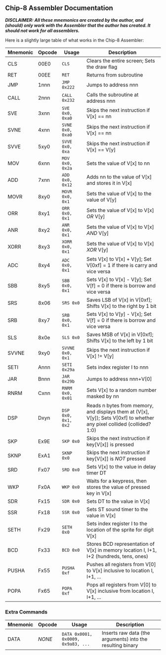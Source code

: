 ## Chip-8 Assembler Documentation

___DISCLAIMER: All these mnemonics are created by the author, and (should) only work
with the Assembler that the author has created. It should not work for all assemblers.___

Here is a slightly large table of what works in the Chip-8 Assembler:

Mnemonic | Opcode | Usage | Description
---------|--------|-------|------------
CLS | 00E0 | `CLS` | Clears the entire screen; Sets the draw flag
RET | 00EE | `RET` | Returns from subroutine
JMP | 1nnn | `JMP 0x222` | Jumps to address nnn
CALL | 2nnn | `CALL 0x232` | Calls the subroutine at address nnn
SVE | 3xnn | `SVE 0x0, 0xa0` | Skips the next instruction if V[x] == nn
SVNE | 4xnn | `SVNE 0x0, 0xa0` | Skips the next instruction if V[x] == nn
SVVE | 5xy0 | `SVVE 0x0, 0xa` | Skips the next instruction if V[x] == V[y]
MOV | 6xnn | `MOV 0x0, 0x2a` | Sets the value of V[x] to nn
ADD | 7xnn | `ADD 0x0, 0x12` | Adds nn to the value of V[x] and stores it in V[x]
MOVR | 8xy0 | `MOVR 0x0, 0x1` | Sets the value of V[x] to the value of V[y]
ORR | 8xy1 | `ORR 0x0, 0x1` | Sets the value of V[x] to V[x] _OR_ V[y]
ANR | 8xy2 | `ANR 0x0, 0x1` | Sets the value of V[x] to V[x] _AND_ V[y]
XORR | 8xy3 | `XORR 0x0, 0x1` | Sets the value of V[x] to V[x] _XOR_ V[y]
ADC | 8xy4 | `ADC 0x0, 0x1` | Sets V[x] to V[x] + V[y]; Set V[0xf] = 1 if there is carry and vice versa
SBB | 8xy5 | `SBB 0x0, 0x1` | Sets V[x] to V[x] - V[y]; Set V[f] = 0 if there is borrow and vice versa
SRS | 8x06 | `SRS 0x0` | Saves LSB of V[x] in V[0xf]; Shifts V[x] to the right by 1 bit
SRB | 8xy7 | `SRB 0x0, 0x1` | Sets V[x] to V[y] - V[x]; Set V[f] = 0 if there is borrow and vice versa
SLS | 8x0e | `SLS 0x0` | Saves MSB of V[x] in V[0xf]; Shifts V[x] to the left by 1 bit
SVVNE | 9xy0 | `SVVNE 0x0, 0x1` | Skips the next instruction if V[x] != V[y]
SETI | Annn | `SETI 0x29a` | Sets index register I to nnn
JAR | Bnnn | `JAR 0x29b` | Jumps to address nnn+V[0]
RNRM | Cxnn | `RNRM 0x0, 0x01` | Sets V[x] to a random number masked by nn
DSP | Dxyn | `DSP 0x0, 0x1, 0x2` | Reads n bytes from memory, and displays them at (V[x], V[y]); Sets V[0xf] to whether any pixel collided (collided? 1:0)
SKP | Ex9E | `SKP 0x0` | Skips the next instruction if key[V[x]] is pressed
SKNP | ExA1 | `SKNP 0x0` | Skips the next instruction if key[V[x]] is _NOT_ pressed
SRD | Fx07 | `SRD 0x0` | Sets V[x] to the value in delay timer DT
WKP | Fx0A | `WKP 0x0` | Waits for a keypress, then stores the value of pressed key in V[x]
SDR | Fx15 | `SDR 0x0` | Sets DT to the value in V[x]
SSR | Fx18 | `SSR 0x0` | Sets ST sound timer to the value in V[x]
SETH | Fx29 | `SETH 0x0` | Sets index register I to the location of the sprite for digit V[x]
BCD | Fx33 | `BCD 0x0` | Stores BCD representation of V[x] in memory location I, I+1, I+2 (hundreds, tens, ones)
PUSHA | Fx55 | `PUSHA 0xf` | Pushes all registers from V[0] to V[x] inclusive to location I, I+1, ...
POPA | Fx65 | `POPA 0xf` | Pops all registers from V[0] to V[x] inclusive from location I, I+1, ...


### Extra Commands

Mnemonic | Opcode | Usage | Description
---------|--------|-------|------------
DATA | _NONE_ | `DATA 0x0001, 0x0009, 0x9a83, ...` | Inserts raw data (the arguments) into the resulting binary
